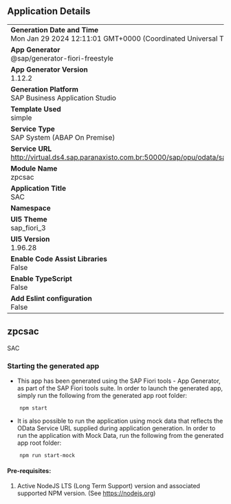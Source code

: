 ## Application Details
|               |
| ------------- |
|**Generation Date and Time**<br>Mon Jan 29 2024 12:11:01 GMT+0000 (Coordinated Universal Time)|
|**App Generator**<br>@sap/generator-fiori-freestyle|
|**App Generator Version**<br>1.12.2|
|**Generation Platform**<br>SAP Business Application Studio|
|**Template Used**<br>simple|
|**Service Type**<br>SAP System (ABAP On Premise)|
|**Service URL**<br>http://virtual.ds4.sap.paranaxisto.com.br:50000/sap/opu/odata/sap/ZPC_SAC_SRV
|**Module Name**<br>zpcsac|
|**Application Title**<br>SAC|
|**Namespace**<br>|
|**UI5 Theme**<br>sap_fiori_3|
|**UI5 Version**<br>1.96.28|
|**Enable Code Assist Libraries**<br>False|
|**Enable TypeScript**<br>False|
|**Add Eslint configuration**<br>False|

## zpcsac

SAC

### Starting the generated app

-   This app has been generated using the SAP Fiori tools - App Generator, as part of the SAP Fiori tools suite.  In order to launch the generated app, simply run the following from the generated app root folder:

```
    npm start
```

- It is also possible to run the application using mock data that reflects the OData Service URL supplied during application generation.  In order to run the application with Mock Data, run the following from the generated app root folder:

```
    npm run start-mock
```

#### Pre-requisites:

1. Active NodeJS LTS (Long Term Support) version and associated supported NPM version.  (See https://nodejs.org)


